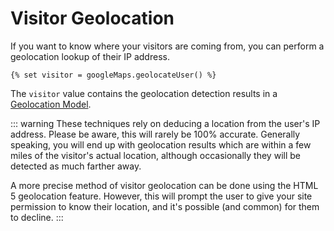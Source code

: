 # Visitor Geolocation

If you want to know where your visitors are coming from, you can perform a geolocation lookup of their IP address.

```twig
{% set visitor = googleMaps.geolocateUser() %}
```

The `visitor` value contains the geolocation detection results in a [Geolocation Model](/models/geolocation-model/).

::: warning
These techniques rely on deducing a location from the user's IP address. Please be aware, this will rarely be 100% accurate. Generally speaking, you will end up with geolocation results which are within a few miles of the visitor's actual location, although occasionally they will be detected as much farther away.

A more precise method of visitor geolocation can be done using the HTML 5 geolocation feature. However, this will prompt the user to give your site permission to know their location, and it's possible (and common) for them to decline.
:::
